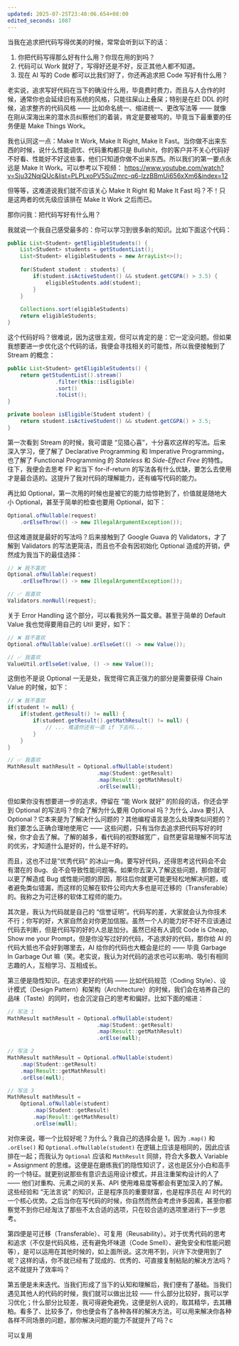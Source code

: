 ```yaml
---
updated: 2025-07-25T23:48:06.654+08:00
edited_seconds: 1087
---
```

当我在追求把代码写得优美的时候，常常会听到以下的话：
1. 你把代码写得那么好有什么用？你现在用的到吗？
2. 代码可以 Work 就好了，写得好还是不好，反正其他人都不知道。
3. 现在 AI 写的 Code 都可以比我们好了，你还再追求把 Code 写好有什么用？

老实说，追求写好代码在当下的确没什么用，毕竟费时费力，而且与人合作的时候，通常你也会延续旧有系统的风格，只能往屎山上叠屎；特别是在赶 DDL 的时候，追求整齐的代码风格 —— 比如命名统一、缩进统一、更改写法等 —— 就像在刚从深海出来的潜水员纠察他们的着装，肯定是要被骂的，毕竟当下最重要的任务便是 Make Things Work。

我也认同这一点：Make It Work, Make It Right, Make It Fast。当你做不出来东西的时候，说什么性能调优、代码重构都只是 Bullshit，你的客户并不关心代码好不好看、性能好不好这些事，他们只知道你做不出来东西。所以我们的第一要点永远是 Make It Work。可以参考以下视频： https://www.youtube.com/watch?v=Sju32NqjQUc&list=PLPLxoPV5SuZmrc-q6-lzzBBmUi656xXm6&index=12 

但等等，这难道说我们就不应该关心 Make It Right 和 Make It Fast 吗？不！只是这两者的优先级应该排在 Make It Work 之后而已。

那你问我：把代码写好有什么用？

我就说一个我自己感受最多的：你可以学习到很多新的知识。比如下面这个代码：

```java
public List<Student> getEligibleStudents() {
	List<Student> students = getStudentList();
	List<Student> eligibleStudents = new ArrayList<>();
	
	for(Student student : students) {
		if(student.isActiveStudent() && student.getCGPA() > 3.5) {
			eligibleStudents.add(student);
		}
	}
	
	Collections.sort(eligibleStudents)
	return eligibleStudents;
}
```

这个代码好吗？很难说，因为这很主观，但可以肯定的是：它一定没问题。但如果我想要进一步优化这个代码的话，我便会寻找相关的可能性，所以我便接触到了 Stream 的概念：

```java
public List<Student> getEligibleStudents() {
	return getStudentList().stream()
		       .filter(this::isEligible)
		       .sort()
		       .toList();
}

private boolean isEligible(Student student) {
	return student.isActiveStudent() && student.getCGPA() > 3.5;
}
```

第一次看到 Stream 的时候，我可谓是 “见猎心喜”，十分喜欢这样的写法。后来深入学习，便了解了 Declarative Programming 和 Imperative Programming，也了解了 Functional Programming 的 *Stateless* 和 *Side-Effect Free* 的特性。往下，我便会去思考 FP 和当下 for-if-return 的写法各有什么优缺，要怎么去使用才是最合适的。这提升了我对代码的理解能力，还有编写代码的能力。

再比如 Optional，第一次用的时候也是被它的能力给惊艳到了，价值就是随地大小 Optional，甚至于简单的检查也要用 Optional，如下：

```java
Optional.ofNullable(request)
	.orElseThrow(() -> new IllegalArgumentException());
```

但这难道就是最好的写法吗？后来接触到了 Google Guava 的 Validators，才了解到 Validators 的写法更简洁，而且也不会有因初始化 Optional 造成的开销，俨然成为我当下的最佳选择：

```java
// ❌ 我不喜欢
Optional.ofNullable(request)
	.orElseThrow(() -> new IllegalArgumentException());

// ✅ 我喜欢
Validators.nonNull(request);
```

关于 Error Handling 这个部分，可以看我另外一篇文章。甚至于简单的 Default Value 我也觉得要用自己的 Util 更好，如下：

```java
// ❌ 我不喜欢
Optional.ofNullable(value).orElseGet(() -> new Value());

// ✅ 我喜欢
ValueUtil.orElseGet(value, () -> new Value());
```

这倒也不是说 Optional 一无是处，我觉得它真正强力的部分是需要获得 Chain Value 的时候，如下：

```java
// ❌ 我不喜欢
if(student != null) {
	if(student.getResult() != null) {
		if(student.getResult().getMathResult() != null) {
			// ... 难道你还有一直 if 下去吗...
		}
	}
}

// ✅ 我喜欢
MathResult mathResult = Optional.ofNullable(student)
							.map(Student::getResult)
							.map(Result::getMathResult)
							.orElse(null);
```

但如果你没有想要进一步的追求，停留在 “能 Work 就好” 的阶段的话，你还会学到 Optional 的写法吗？你会了解为什么要用 Optional 吗？为什么 Java 要引入 Optional？它本来是为了解决什么问题的？其他编程语言是怎么处理类似问题的？我们要怎么正确合理地使用它 —— 这些问题，只有当你去追求把代码写好的时候，你才会去了解。了解的越多，看代码的视野越宽广，自然更容易理解不同写法的优劣，才知道什么是好的，什么是不好的。

而且，这也不过是”优秀代码“ 的冰山一角。要写好代码，还得思考这代码会不会有潜在的 Bug、会不会导致性能问题等。如果你去深入了解这些问题，那你就可以更了解造成 Bug 或性能问题的原因，那往后你就更可能更轻松地解决问题，或者避免类似错漏，而这样的见解在软件公司内大多也是可迁移的（Transferable）的。我称之为可迁移的软体工程师的能力。

其次是，我认为代码就是自己的 “信誉证明”。代码写的差，大家就会认为你技术不行；你写的好，大家自然会对你更加信服。虽然一个人的能力好不好不应该通过代码去判断，但是代码写的好的人总是加分。虽然已经有人调侃 Code is Cheap, Show me your Prompt，但是你没写过好的代码，不追求好的代码，那你给 AI 的代码大抵也不会好到哪里去，AI 给你的代码也大概会是烂的 —— 毕竟 Garbage In Garbage Out 嘛（笑。老实说，我认为对代码的追求也可以影响、吸引有相同志趣的人，互相学习、互相成长。

第三便是隐性知识。在追求更好的代码 —— 比如代码规范（Coding Style）、设计模式（Design Pattern）和架构（Architecture）的时候，我们会在培养自己的品味（Taste）的同时，也会沉淀自己的思考和偏好。比如下面的缩进：

```java
// 写法 1
MathResult mathResult = Optional.ofNullable(student)
							.map(Student::getResult)
							.map(Result::getMathResult)
							.orElse(null);

// 写法 2
MathResult mathResult = Optional.ofNullable(student)
	.map(Student::getResult)
	.map(Result::getMathResult)
	.orElse(null);

// 写法 3
MathResult mathResult = 
	Optional.ofNullable(student)
		.map(Student::getResult)
		.map(Result::getMathResult)
		.orElse(null);
```

对你来说，哪一个比较好呢？为什么？我自己的选择会是 1，因为 `.map()` 和 `.orElse()` 和 `Optional.ofNullable(student)` 在逻辑上应该是相同的，因此应该排在一起；而我认为 `Optional` 应该和 `MathResult` 同排，符合大多数人 Variable = Assignment 的思维。这便是在磨练我们的隐性知识了，这也是区分小白和高手的一个特征。就更别说那些有意识去运用设计模式，并且注重架构设计的人了 —— 他们对重构、元素之间的关系、API 使用难易度等都会有更加深入的了解。这些经验和 “无法言说” 的知识，正是程序员的重要财富，也是程序员在 AI 时代的一个核心优势。之后当你在写代码的时候，你自然而然会考虑许多因素，甚至你都察觉不到你已经淘汰了那些不太合适的选项，只在较合适的选项里进行下一步思考。

第四便是可迁移（Transferable）、可复用（Reusability）。对于优秀代码的思考和追求（不仅是代码风格，还有避免坏味道（Code Smell）、避免安全和性能问题等），是可以运用在其他时候的，如上面所说。这次用不到，兴许下次便用到了呢？这样的话，你不就已经有了现成的、优秀的、可直接复制粘贴的解决方法吗？这不就提升了效率吗？

第五便是未来迭代。当我们形成了当下的认知和理解后，我们便有了基础。当我们遇见其他人的代码的时候，我们就可以做出比较 —— 什么部分比较好，我可以学习优化；什么部分比较差，我可得避免避免，这便是别人说的，取其精华，去其糟粕。看多了、比较多了，你也便会有了各种各样的解决方法，可以用来解决你各种各样不同场景的问题，那你解决问题的能力不就提升了吗？c

可以复用
